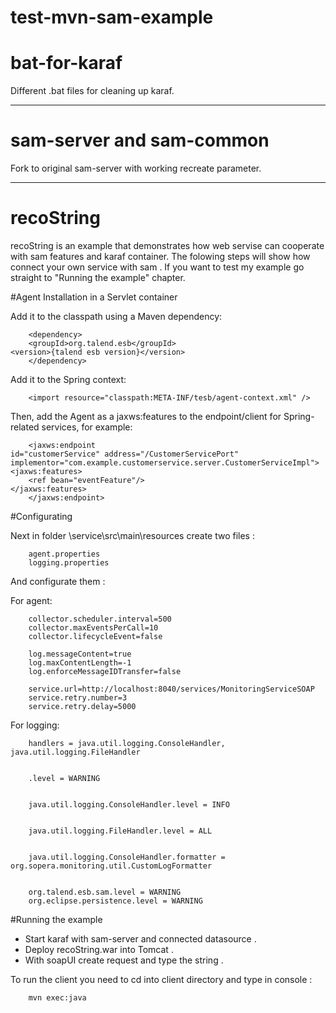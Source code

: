 test-mvn-sam-example
====================
bat-for-karaf
====================
Different .bat files for cleaning up karaf.

-----------------------------------------------------------------
sam-server and sam-common
====================
Fork to original sam-server with working recreate parameter.

-----------------------------------------------------------------
recoString
====================

recoString is an example that demonstrates how web servise can cooperate with sam features and karaf container. 
The folowing steps will show how connect your own service with sam . If you want to test my example
go straight to "Running the example" chapter. 


#Agent Installation in a Servlet container



Add it to the classpath using a Maven dependency:
  

        <dependency> 
        <groupId>org.talend.esb</groupId>
	<version>{talend esb version}</version>
        </dependency>

Add it to the Spring context:

        <import resource="classpath:META-INF/tesb/agent-context.xml" />

Then, add the Agent as a jaxws:features to the endpoint/client for Spring-related services, for example:

        <jaxws:endpoint
    id="customerService" address="/CustomerServicePort" 
    implementor="com.example.customerservice.server.CustomerServiceImpl"> 
    <jaxws:features>
        <ref bean="eventFeature"/>
    </jaxws:features>
        </jaxws:endpoint>

#Configurating

Next in folder \service\src\main\resources create two files :

        agent.properties 
        logging.properties
And configurate them :

For agent:

        collector.scheduler.interval=500
        collector.maxEventsPerCall=10
        collector.lifecycleEvent=false

        log.messageContent=true
        log.maxContentLength=-1
        log.enforceMessageIDTransfer=false

        service.url=http://localhost:8040/services/MonitoringServiceSOAP
        service.retry.number=3
        service.retry.delay=5000

For logging:

        handlers = java.util.logging.ConsoleHandler, java.util.logging.FileHandler 


        .level = WARNING 


        java.util.logging.ConsoleHandler.level = INFO 


        java.util.logging.FileHandler.level = ALL 


        java.util.logging.ConsoleHandler.formatter = org.sopera.monitoring.util.CustomLogFormatter


        org.talend.esb.sam.level = WARNING 
        org.eclipse.persistence.level = WARNING
        

#Running the example


- Start karaf with sam-server and connected datasource . 
- Deploy recoString.war into Tomcat . 
- With soapUI create request and type the string .

To run the client you need to cd into client directory and type in console :


        mvn exec:java 
  
        


